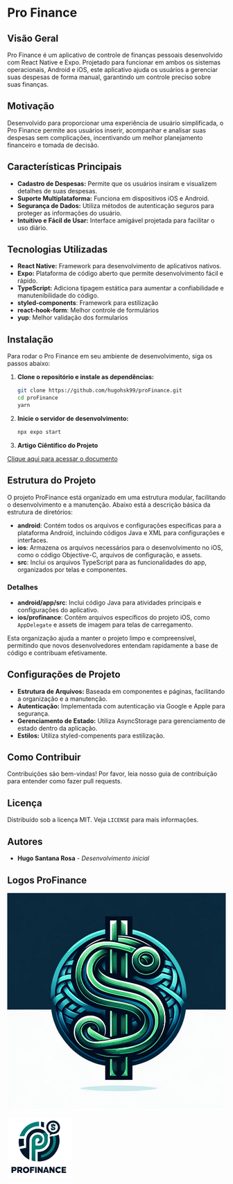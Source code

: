 
# Pro Finance

## Visão Geral
Pro Finance é um aplicativo de controle de finanças pessoais desenvolvido com React Native e Expo. Projetado para funcionar em ambos os sistemas operacionais, Android e iOS, este aplicativo ajuda os usuários a gerenciar suas despesas de forma manual, garantindo um controle preciso sobre suas finanças.

## Motivação
Desenvolvido para proporcionar uma experiência de usuário simplificada, o Pro Finance permite aos usuários inserir, acompanhar e analisar suas despesas sem complicações, incentivando um melhor planejamento financeiro e tomada de decisão.

## Características Principais

- **Cadastro de Despesas:** Permite que os usuários insiram e visualizem detalhes de suas despesas.
- **Suporte Multiplataforma:** Funciona em dispositivos iOS e Android.
- **Segurança de Dados:** Utiliza métodos de autenticação seguros para proteger as informações do usuário.
- **Intuitivo e Fácil de Usar:** Interface amigável projetada para facilitar o uso diário.

## Tecnologias Utilizadas
- **React Native:** Framework para desenvolvimento de aplicativos nativos.
- **Expo:** Plataforma de código aberto que permite desenvolvimento fácil e rápido.
- **TypeScript:** Adiciona tipagem estática para aumentar a confiabilidade e manutenibilidade do código.
- **styled-components**: Framework para estilização
- **react-hook-form**: Melhor controle de formulários
- **yup**: Melhor validação dos formularios

## Instalação

Para rodar o Pro Finance em seu ambiente de desenvolvimento, siga os passos abaixo:

1. **Clone o repositório e instale as dependências:**
   ```bash
   git clone https://github.com/hugohsk99/proFinance.git
   cd proFinance
   yarn
   ```

2. **Inicie o servidor de desenvolvimento:**
   ```bash
   npx expo start
   ```
3. **Artigo Ciêntifico do Projeto**

[Clique aqui para acessar o documento](https://docs.google.com/document/d/1e70hDpn1Hwr_fs_A-rupBwyIlLtBYiby/edit#heading=h.3rylmof5o7qz)

## Estrutura do Projeto

O projeto ProFinance está organizado em uma estrutura modular, facilitando o desenvolvimento e a manutenção. Abaixo está a descrição básica da estrutura de diretórios:

- **android**: Contém todos os arquivos e configurações específicas para a plataforma Android, incluindo códigos Java e XML para configurações e interfaces.
- **ios**: Armazena os arquivos necessários para o desenvolvimento no iOS, como o código Objective-C, arquivos de configuração, e assets.
- **src**: Inclui os arquivos TypeScript para as funcionalidades do app, organizados por telas e componentes.

### Detalhes

- **android/app/src**: Inclui código Java para atividades principais e configurações do aplicativo.
- **ios/profinance**: Contém arquivos específicos do projeto iOS, como `AppDelegate` e assets de imagem para telas de carregamento.

Esta organização ajuda a manter o projeto limpo e compreensível, permitindo que novos desenvolvedores entendam rapidamente a base de código e contribuam efetivamente.

## Configurações de Projeto
- **Estrutura de Arquivos:** Baseada em componentes e páginas, facilitando a organização e a manutenção.
- **Autenticação:** Implementada com autenticação via Google e Apple para segurança.
- **Gerenciamento de Estado:** Utiliza AsyncStorage para gerenciamento de estado dentro da aplicação.
- **Estilos:** Utiliza styled-compenents para estilização.

## Como Contribuir
Contribuições são bem-vindas! Por favor, leia nosso guia de contribuição para entender como fazer pull requests.

## Licença
Distribuído sob a licença MIT. Veja `LICENSE` para mais informações.

## Autores
- **Hugo Santana Rosa** - *Desenvolvimento inicial*

## Logos ProFinance

![Brasão ProFinance](./imagesfinancepro/brasaoFinancePro.png)

![Logo ProFinance](./imagesfinancepro/profinancelogo1.png)

